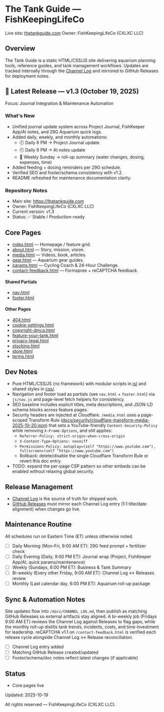# The Tank Guide — FishKeepingLifeCo

Live site: [thetankguide.com](https://thetankguide.com)
Owner: FishKeepingLifeCo (CXLXC LLC)

## Overview
The Tank Guide is a static HTML/CSS/JS site delivering aquarium planning tools, reference guides, and tank management workflows. Updates are tracked internally through the [Channel Log](docs/CHANNEL_LOG.md) and mirrored to GitHub Releases for deployment notes.

## 🚀 Latest Release — v1.3 (October 19, 2025)
Focus: Journal Integration & Maintenance Automation

### What's New
- Unified journal update system across Project Journal, FishKeeper App/AI notes, and 29G Aquarium quick logs.
- Added daily, weekly, and monthly automations:
  - 🕗 Daily 8 PM → Project Journal update
  - 🕘 Daily 9 PM → AI notes update
  - 📅 Weekly Sunday → roll-up summary (water changes, dosing, expenses, time)
- Added feeding + dosing reminders per 29G schedule.
- Verified SEO and footer/schema consistency with v1.2.
- README refreshed for maintenance documentation clarity.

### Repository Notes
- Main site: https://thetankguide.com
- Owner: FishKeepingLifeCo (CXLXC LLC)
- Current version: v1.3
- Status: ✅ Stable / Production-ready

## Core Pages
- [index.html](index.html) — Homepage / feature grid.
- [about.html](about.html) — Story, mission, vision.
- [media.html](media.html) — Videos, book, articles.
- [gear.html](gear.html) — Aquarium gear guides.
- [params.html](params.html) — Cycling Coach & 24-Hour Challenge.
- [contact-feedback.html](contact-feedback.html) — Formspree + reCAPTCHA feedback.

#### Shared Partials
- [nav.html](nav.html)
- [footer.html](footer.html)

#### Other Pages
- [404.html](404.html)
- [cookie-settings.html](cookie-settings.html)
- [copyright-dmca.html](copyright-dmca.html)
- [feature-your-tank.html](feature-your-tank.html)
- [privacy-legal.html](privacy-legal.html)
- [stocking.html](stocking.html)
- [store.html](store.html)
- [terms.html](terms.html)

## Dev Notes
- Pure HTML/CSS/JS (no framework) with modular scripts in [js/](js) and shared styles in [css/](css).
- Navigation and footer load as partials (see `nav.html` + `footer.html`) via `js/nav.js` and page-level fetch helpers for consistency.
- SEO baseline includes explicit titles, meta descriptions, and JSON-LD schema blocks across feature pages.
- Security headers are injected at Cloudflare. `/media.html` uses a page-scoped Transform Rule ([docs/security/cloudflare-transform-media-2025-10-20.json](docs/security/cloudflare-transform-media-2025-10-20.json)) that sets a YouTube-friendly `Content-Security-Policy` while removing `X-Frame-Options`, and still applies:
  - `Referrer-Policy: strict-origin-when-cross-origin`
  - `X-Content-Type-Options: nosniff`
  - `Permissions-Policy: autoplay=(self "https://www.youtube.com"), fullscreen=(self "https://www.youtube.com")`
  - Rollback: delete/disable the single Cloudflare Transform Rule or revert this doc entry.
- TODO: expand the per-page CSP pattern so other embeds can be enabled without relaxing global security.

## Release Management
- [Channel Log](docs/CHANNEL_LOG.md) is the source of truth for shipped work.
- [GitHub Releases](../../releases) must mirror each Channel Log entry (1:1 title/date alignment) when changes go live.

## Maintenance Routine
All schedules run on Eastern Time (ET) unless otherwise noted.

- [ ] Daily Morning (Mon–Fri, 9:00 AM ET): 29G feed prompt + fertilizer check
- [ ] Daily Evening (Daily, 9:00 PM ET): Journal wrap (Project, FishKeeper App/AI, quick params/maintenance)
- [ ] Weekly (Sundays, 6:00 PM ET): Business & Tank Summary
- [ ] Bi-weekly (Every other Friday, 9:00 AM ET): Channel Log ↔ Releases review
- [ ] Monthly (Last calendar day, 6:00 PM ET): Aquarium roll-up package

## Sync & Automation Notes
Site updates flow into `/docs/CHANNEL_LOG.md`, then publish as matching GitHub Releases so external artifacts stay aligned. A bi-weekly job (Fridays 9:00 AM ET) reviews the Channel Log against Releases to flag gaps, while the monthly roll-up distills tank trends, incidents, costs, and time investment for leadership. reCAPTCHA v1.1 on `/contact-feedback.html` is verified each release cycle alongside Channel Log ↔ Release reconciliation.

- [ ] Channel Log entry added
- [ ] Matching GitHub Release created/updated
- [ ] Footer/schema/doc notes reflect latest changes (if applicable)

## Status
- Core pages live

Updated: 2025-10-19

All rights reserved — FishKeepingLifeCo (CXLXC LLC).

